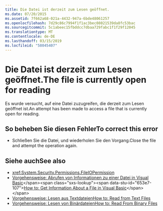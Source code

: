 ```yaml
---
title: Die Datei ist derzeit zum Lesen geöffnet.
ms.date: 07/20/2015
ms.assetid: 7f662a68-021a-4432-947a-6bde48061257
ms.openlocfilehash: 7d29c86c7994f1f1ac3bec08021539da8fc53bac
ms.sourcegitcommit: 5c1abeec15fbddcc7dbaa729fabc1f1f29f12045
ms.translationtype: MT
ms.contentlocale: de-DE
ms.lasthandoff: 03/15/2019
ms.locfileid: "58045407"
---
```

# <a name="the-file-is-currently-open-for-reading"></a><span data-ttu-id="653e7-102">Die Datei ist derzeit zum Lesen geöffnet.</span><span class="sxs-lookup"><span data-stu-id="653e7-102">The file is currently open for reading</span></span>
<span data-ttu-id="653e7-103">Es wurde versucht, auf eine Datei zuzugreifen, die derzeit zum Lesen geöffnet ist.</span><span class="sxs-lookup"><span data-stu-id="653e7-103">An attempt has been made to access a file that is currently open for reading.</span></span>  
  
## <a name="to-correct-this-error"></a><span data-ttu-id="653e7-104">So beheben Sie diesen Fehler</span><span class="sxs-lookup"><span data-stu-id="653e7-104">To correct this error</span></span>  
  
-   <span data-ttu-id="653e7-105">Schließen Sie die Datei, und wiederholen Sie den Vorgang.</span><span class="sxs-lookup"><span data-stu-id="653e7-105">Close the file and attempt the operation again.</span></span>  
  
## <a name="see-also"></a><span data-ttu-id="653e7-106">Siehe auch</span><span class="sxs-lookup"><span data-stu-id="653e7-106">See also</span></span>

- <xref:System.Security.Permissions.FileIOPermission>
- <span data-ttu-id="653e7-107">[Vorgehensweise: Abrufen von Informationen zu einer Datei in Visual Basic](https://docs.microsoft.com/previous-versions/visualstudio/visual-studio-2010/abtzf6f7(v=vs.100))</span><span class="sxs-lookup"><span data-stu-id="653e7-107">[How to: Get Information About a File in Visual Basic](https://docs.microsoft.com/previous-versions/visualstudio/visual-studio-2010/abtzf6f7(v=vs.100))</span></span>
- [<span data-ttu-id="653e7-108">Vorgehensweise: Lesen aus Textdateien</span><span class="sxs-lookup"><span data-stu-id="653e7-108">How to: Read from Text Files</span></span>](../../visual-basic/developing-apps/programming/drives-directories-files/how-to-read-from-text-files.md)
- [<span data-ttu-id="653e7-109">Vorgehensweise: Lesen von Binärdateien</span><span class="sxs-lookup"><span data-stu-id="653e7-109">How to: Read From Binary Files</span></span>](../../visual-basic/developing-apps/programming/drives-directories-files/how-to-read-from-binary-files.md)
